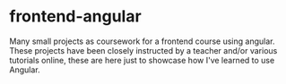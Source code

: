 # frontend-angular
Many small projects as coursework for a frontend course using angular. 
These projects have been closely instructed by a teacher and/or various tutorials online, these are here just to showcase how I've learned to use Angular. 

